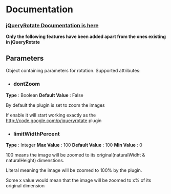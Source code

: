 # Documentation #


### [jQueryRotate Documentation is here](http://code.google.com/p/jqueryrotate/wiki/Documentation) ###

**Only the following features have been added apart from the ones existing in jQueryRotate**



## Parameters ##
Object containing parameters for rotation. Supported attributes:

  * ### dontZoom ###
**Type** : Boolean
**Default Value** : False

By default the plugin is set to zoom the images

If enable it will start working exactly as the http://code.google.com/p/jqueryrotate plugin

  * ### limitWidthPercent ###
**Type** : Integer
**Max Value** : 100
**Default Value** : 100
**Min Value** : 0

100 means the image will be zoomed to its original(naturalWidht & naturalHeight) dimenstions.

Literal meaning the image will be zoomed to 100%  by the plugin.

Some x value would mean that the image will be zoomed to x% of its original dimension